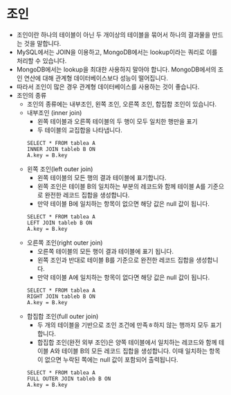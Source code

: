 조인
=
- 조인이란 하나의 테이블이 아닌 두 개이상의 테이블을 묶어서 하나의 결과물을 만드는 것을 말합니다.
- MySQL에서는 JOIN을 이용하고, MongoDB에서는 lookup이라는 쿼리로 이를 처리할 수 있습니다.
- MongoDB에서는 lookup을 최대한 사용하지 말아야 합니다. MongoDB에서의 조인 연산에 대해 관계형 데이터베이스보다 성능이 떨어집니다.
- 따라서 조인이 많은 경우 관계형 데이터베이스를 사용하는 것이 좋습니다.
- 조인의 종류
  - 조인의 종류에는 내부조인, 왼쪽 조인, 오른쪽 조인, 합집합 조인이 있습니다.
  - 내부조인 (inner join)
    - 왼쪽 테이블과 오른쪽 테이블의 두 행이 모두 일치한 행만을 표기
    - 두 테이블의 교집합을 나타냅니다.
    ```
    SELECT * FROM tablea A
    INNER JOIN tableb B ON
    A.key = B.key
    ```
  - 왼쪽 조인(left outer join) 
    - 왼쪽 테이블의 모든 행의 결과 테이블에 표기합니다.
    - 왼쪽 조인은 테이블 B의 일치하는 부분의 레코드와 함께 테이블 A를 기준으로 완전한 레코드 집합을 생성합니다.
    - 만약 테이블 B에 일치하는 항목이 없으면 해당 값은 null 값이 됩니다.
    ```
    SELECT * FROM tablea A
    LEFT JOIN tableb B ON
    A.key = B.key
    ```
  - 오른쪽 조인(right outer join)
    - 오른쪽 테이블의 모든 행이 결과 테이블에 표기 됩니다.
    - 왼쪽 조인과 반대로 테이블 B를 기준으로 완전한 레코드 집합을 생성합니다.
    - 만약 테이블 A에 일치하는 항목이 없다면 해당 값은 null 값이 됩니다.
    ```
    SELECT * FROM tablea A
    RIGHT JOIN tableb B ON
    A.key = B.key
    ```
  - 합집합 조인(full outer join)
    - 두 개의 테이블을 기반으로 조인 조건에 만족ㅎ하지 않는 행까지 모두 표기합니다.
    - 합집합 조인(완전 외부 조인)은 양쪽 테이블에서 일치하는 레코드와 함께 테이블 A와 테이블 B의 모든 레코드 집합을 생성합니다. 이때 일치하는 항목이 없으면 누락된 쪽에는 null 값이 포함되어 출력됩니다.
    ```
    SELECT * FROM tablea A
    FULL OUTER JOIN tableb B ON
    A.key = B.key
    ```
